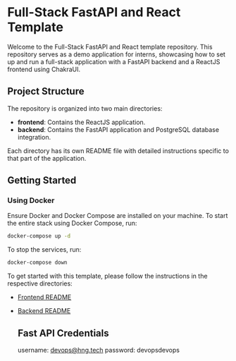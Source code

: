 # Full-Stack FastAPI and React Template

Welcome to the Full-Stack FastAPI and React template repository. This repository serves as a demo application for interns, showcasing how to set up and run a full-stack application with a FastAPI backend and a ReactJS frontend using ChakraUI.

## Project Structure

The repository is organized into two main directories:

- **frontend**: Contains the ReactJS application.
- **backend**: Contains the FastAPI application and PostgreSQL database integration.

Each directory has its own README file with detailed instructions specific to that part of the application.

## Getting Started

### Using Docker
Ensure Docker and Docker Compose are installed on your machine. To start the entire stack using Docker Compose, run:
```bash
docker-compose up -d
```
To stop the services, run:
```bash
docker-compose down
```

To get started with this template, please follow the instructions in the respective directories:

- [Frontend README](./frontend/README.md)
- [Backend README](./backend/README.md)

  ## Fast API Credentials
  username: devops@hng.tech
  password: devopsdevops

